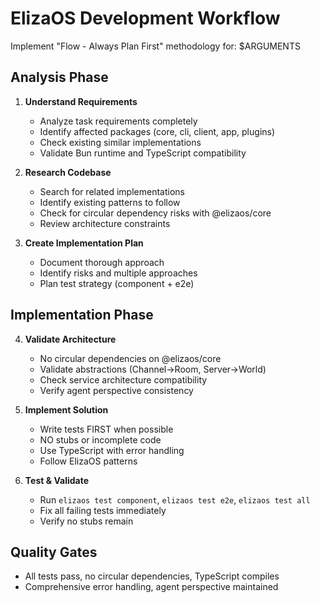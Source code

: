 # ElizaOS Development Workflow

Implement "Flow - Always Plan First" methodology for: $ARGUMENTS

## Analysis Phase
1. **Understand Requirements**
   - Analyze task requirements completely
   - Identify affected packages (core, cli, client, app, plugins)
   - Check existing similar implementations
   - Validate Bun runtime and TypeScript compatibility

2. **Research Codebase**
   - Search for related implementations
   - Identify existing patterns to follow
   - Check for circular dependency risks with @elizaos/core
   - Review architecture constraints

3. **Create Implementation Plan**
   - Document thorough approach
   - Identify risks and multiple approaches
   - Plan test strategy (component + e2e)

## Implementation Phase
4. **Validate Architecture**
   - No circular dependencies on @elizaos/core
   - Validate abstractions (Channel→Room, Server→World)
   - Check service architecture compatibility
   - Verify agent perspective consistency

5. **Implement Solution**
   - Write tests FIRST when possible
   - NO stubs or incomplete code
   - Use TypeScript with error handling
   - Follow ElizaOS patterns

6. **Test & Validate**
   - Run `elizaos test component`, `elizaos test e2e`, `elizaos test all`
   - Fix all failing tests immediately
   - Verify no stubs remain

## Quality Gates
- All tests pass, no circular dependencies, TypeScript compiles
- Comprehensive error handling, agent perspective maintained
